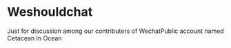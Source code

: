 # Weshouldchat
Just for discussion among our contributers of WechatPublic account named Cetacean In Ocean
